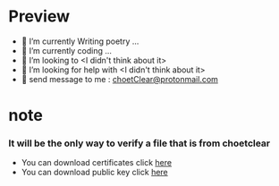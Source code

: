 # Preview
- 🔭 I’m currently Writing poetry ...
- 🌱 I’m currently coding ...
- 👯 I’m looking to  <I didn't think about it>
- 🤔 I’m looking for help with  <I didn't think about it>
- 💬 send message to me : choetClear@protonmail.com
# note
### It will be the only way to verify  a file that is from choetclear
- You can download certificates click <a href="https://choetclear.github.io/certificates/choetClear.txt">here</a>
- You can download public key click  <a href="https://choetclear.github.io/certificates/publicKey.txt">here</a>
 
